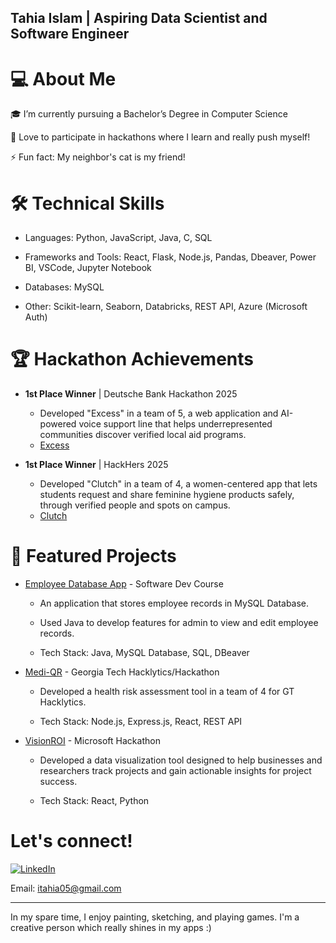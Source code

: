 ## Tahia Islam | Aspiring Data Scientist and Software Engineer
# 💻 About Me
🎓 I’m currently pursuing a Bachelor’s Degree in Computer Science

🌱 Love to participate in hackathons where I learn and really push myself!

⚡ Fun fact: My neighbor's cat is my friend!

# 🛠 Technical Skills
- Languages: Python, JavaScript, Java, C, SQL

- Frameworks and Tools: React, Flask, Node.js, Pandas, Dbeaver, Power BI, VSCode, Jupyter Notebook

- Databases: MySQL

- Other: Scikit-learn, Seaborn, Databricks, REST API, Azure (Microsoft Auth)

# 🏆 Hackathon Achievements
- **1st Place Winner** | Deutsche Bank Hackathon 2025
  - Developed "Excess" in a team of 5, a web application and AI-powered voice support line that helps underrepresented communities discover verified local aid programs.
  - [Excess](https://github.com/tristanyii/deutchebank-hackathon.git)

- **1st Place Winner** | HackHers 2025
  - Developed "Clutch" in a team of 4, a women-centered app that lets students request and share feminine hygiene products safely, through verified people and spots on campus.
  - [Clutch](https://github.com/NotCheery/hack-hers-2025.git)
  
# 🚀 Featured Projects
- [Employee Database App](https://github.com/katthegreat/employee-database-app.git) - Software Dev Course

  - An application that stores employee records in MySQL Database.

  - Used Java to develop features for admin to view and edit employee records.

  - Tech Stack: Java, MySQL Database, SQL, DBeaver

- [Medi-QR](https://github.com/natalyyau/Medi-QR.git) - Georgia Tech Hacklytics/Hackathon

  - Developed a health risk assessment tool in a team of 4 for GT Hacklytics.

  - Tech Stack: Node.js, Express.js, React, REST API

- [VisionROI](https://github.com/Bondella1/VisionROI.git) - Microsoft Hackathon

  - Developed a data visualization tool designed to help businesses and researchers track projects and gain actionable insights for project success.

  - Tech Stack: React, Python


# Let's connect!
[![LinkedIn](https://img.shields.io/badge/LinkedIn-Profile-blue?logo=linkedin)](https://www.linkedin.com/in/tahia-csc/)

Email: itahia05@gmail.com

___________________________________________________
In my spare time, I enjoy painting, sketching, and playing games. I'm a creative person which really shines in my apps :)
<!---
NotCheery/NotCheery is a ✨ special ✨ repository because its `README.md` (this file) appears on your GitHub profile.
You can click the Preview link to take a look at your changes.
--->
